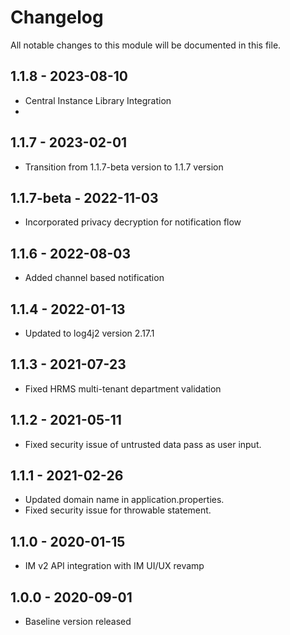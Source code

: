 # Changelog
All notable changes to this module will be documented in this file.

## 1.1.8 - 2023-08-10

- Central Instance Library Integration
- 
## 1.1.7 - 2023-02-01

- Transition from 1.1.7-beta version to 1.1.7 version

## 1.1.7-beta - 2022-11-03

- Incorporated privacy decryption for notification flow

## 1.1.6 - 2022-08-03
- Added channel based notification

## 1.1.4 - 2022-01-13
- Updated to log4j2 version 2.17.1

## 1.1.3 - 2021-07-23
- Fixed HRMS multi-tenant department validation

## 1.1.2 - 2021-05-11
- Fixed security issue of untrusted data pass as user input.

## 1.1.1 - 2021-02-26
- Updated domain name in application.properties.
- Fixed security issue for throwable statement.

## 1.1.0 - 2020-01-15
- IM v2 API integration with IM UI/UX revamp

## 1.0.0 - 2020-09-01
- Baseline version released
